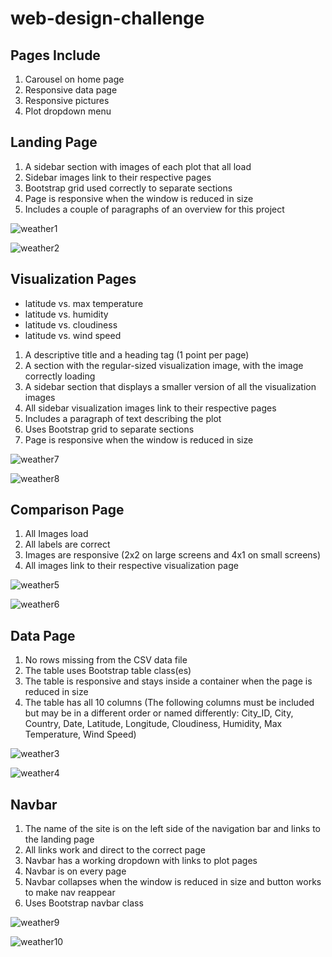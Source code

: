 # web-design-challenge

## Pages Include

1) Carousel on home page
2) Responsive data page
3) Responsive pictures
4) Plot dropdown menu

## Landing Page

1) A sidebar section with images of each plot that all load
2) Sidebar images link to their respective pages
3) Bootstrap grid used correctly to separate sections
4) Page is responsive when the window is reduced in size
5) Includes a couple of paragraphs of an overview for this project

![weather1](https://user-images.githubusercontent.com/113717031/207516272-ce0bab9e-2b2b-4bd4-a868-a85167045523.png)

![weather2](https://user-images.githubusercontent.com/113717031/207516308-5cd7e0d0-8ed5-4763-81be-c138a064e6a6.png)

## Visualization Pages

- latitude vs. max temperature
- latitude vs. humidity
- latitude vs. cloudiness
- latitude vs. wind speed

1) A descriptive title and a heading tag (1 point per page)
2) A section with the regular-sized visualization image, with the image correctly loading
3) A sidebar section that displays a smaller version of all the visualization images
4) All sidebar visualization images link to their respective pages
5) Includes a paragraph of text describing the plot
6) Uses Bootstrap grid to separate sections
7) Page is responsive when the window is reduced in size

![weather7](https://user-images.githubusercontent.com/113717031/207516417-f220c71d-13cc-4830-84df-88a314a79724.png)

![weather8](https://user-images.githubusercontent.com/113717031/207516436-24ddf074-a273-4d86-b9cf-9317c683758e.png)

## Comparison Page

1) All Images load
2) All labels are correct
3) Images are responsive (2x2 on large screens and 4x1 on small screens)
4) All images link to their respective visualization page

![weather5](https://user-images.githubusercontent.com/113717031/207516594-35de1baf-7cf0-46d5-a81c-473de80c33ca.png)

![weather6](https://user-images.githubusercontent.com/113717031/207516639-8f449769-c0d5-4ca9-b15b-ad8364a05642.png)

## Data Page

1) No rows missing from the CSV data file
2) The table uses Bootstrap table class(es)
3) The table is responsive and stays inside a container when the page is reduced in size
4) The table has all 10 columns (The following columns must be included but may be in a different order or named differently: City_ID, City, Country, Date, Latitude, Longitude, Cloudiness, Humidity, Max Temperature, Wind Speed)

![weather3](https://user-images.githubusercontent.com/113717031/207516704-fac76b17-f0f5-4f8d-b452-1164d5056638.png)

![weather4](https://user-images.githubusercontent.com/113717031/207516722-d5924e2c-fdf5-4d03-88c2-d8d129af367a.png)

## Navbar

1) The name of the site is on the left side of the navigation bar and links to the landing page
2) All links work and direct to the correct page
3) Navbar has a working dropdown with links to plot pages
4) Navbar is on every page
5) Navbar collapses when the window is reduced in size and button works to make nav reappear
6) Uses Bootstrap navbar class

![weather9](https://user-images.githubusercontent.com/113717031/207516890-12ff7340-974c-4478-bcb3-04242ea85560.png)

![weather10](https://user-images.githubusercontent.com/113717031/207516916-55b3d195-f7ea-4b3e-9128-6544dbb1c920.png)
